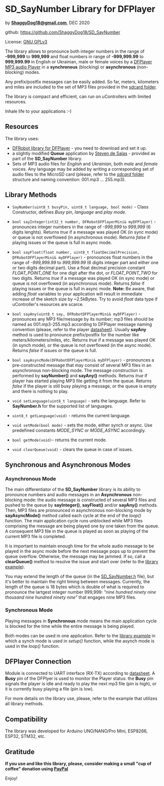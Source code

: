 # SD_SayNumber Library for DFPlayer

by **ShaggyDog18@gmail.com**, DEC 2020

github: https://github.com/ShaggyDog18/SD_SayNumber

License: [GNU GPLv3](https://choosealicense.com/licenses/gpl-3.0/)

The library allows to pronounce both integer numbers in the range of **-999,999** to **999,999** and float numbers in range of **-999,999.99** to **999,999.99** in English or Ukrainian, male or female voices by a [DFPlayer MP3 audio Player](https://www.dfrobot.com/index.php?route=product/product&product_id=1121) in a **synchronous** (blocking) or **asynchronous** (non-blocking) modes.

Any prefix/postfix messages can be easily added. So far, meters, kilometers and miles are included to the set of MP3 files provided in the [sdcard folder](https://github.com/ShaggyDog18/SD_SayNumber/tree/main/sdcard).

The library is compact and efficient, can run on uControllers with limited resources.

Inhale life to your applications :-)

## Resources

The library uses:
- [DFRobot library for DFPlayer](https://github.com/DFRobot/DFRobotDFPlayerMini) - you need to download and set it up.
- a slightly modified **Queue** application by [Steven de Salas](https://github.com/sdesalas/Arduino-Queue.h) - provided as part of the **SD_SayNumber** library.
- Sets of MP3 audio files for *English* and *Ukrainian*, both *male* and *female* voices. Any language may be added by writing a corresponding set of audio files to the MicroSD card (please, refer to the [*sdcard* folder](https://github.com/ShaggyDog18/SD_SayNumber/tree/main/sdcard) structure and naming convention: 001.mp3 ... 255.mp3).

## Library Methods

- `SayNumber(uint8_t busyPin, uint8_t language, bool mode)` - Class Constructor, defines *Busy* pin, *language* and *play mode*.

- `bool sayInteger(int32_t number, DFRobotDFPlayerMini& myDFPlayer)` - pronounces integer numbers in the range of *-999,999* to *999,999* (6 digits lenghts). Returns *true* if a message was played OK (in sync mode) or queue is not overflowed (in asynchronous mode). Returns *false* if playing issues or the queue is full in async mode.

- `bool sayFloat(float number, uint8_t floatDecimalPrecision, DFRobotDFPlayerMini& myDFPlayer)` - pronounces float numbers in the range of *-999,999.99* to *999,999.99* (6 digits integer part and either one or two digits decimal part). Use a float decimal precision constant *FLOAT_POINT_ONE* for one digit after the dot, or *FLOAT_POINT_TWO* for two digits. Returns *true* if a message was played OK (in sync mode) or queue is not overflowed (in asynchronous mode). Returns *false* if playing issues or the queue is full in async mode. 
**Note:** Be aware, that adding *float* variables to your application will result in immediate increase of the sketch size by ~2.5kBytes. Try to avoid *float* data type if uController's resources are scarce.  

- `bool sayAny(uint8_t say, DFRobotDFPlayerMini& myDFPlayer)` - pronounces any MP3 file/message by its number; mp3 files should be named as 001.mp3-255.mp3 according to DFPlayer message naming convention (please, refer to the player [datasheet](https://github.com/DFRobot/DFRobotDFPlayerMini/blob/master/doc/FN-M16P%2BEmbedded%2BMP3%2BAudio%2BModule%2BDatasheet.pdf)). Usually **sayAny** method is used to pronounce prefix/postfix for the number like meters/kilometers/miles, etc. Returns *true* if a message was played OK (in synch mode), or the queue is not overflowed (in the async mode). Returns *false* if issues or the queue is full.

- `bool sayAsyncMode(DFRobotDFPlayerMini& myDFPlayer)` - pronounces a pre-constructed message that may consist of several MP3 files in an asynchronous non-blocking mode. The message construction is performed by **sayNumber()** and **sayAny()** methods. Returns *true* if player has started playing MP3 file getting it from the queue. Returns *false* if the player is still busy playing a message, or the queue is empty and there is nothing to play.

- `void setLanguage(uint8_t language)` - sets the language. Refer to **SayNumber.h** for the supported list of languages. 

- `uint8_t getLanguage(void)` - returns the current language.

- `void setMode(bool mode)` - sets the mode, either synch or async. Use predefined constants *MODE_SYNC* or *MODE_ASYNC* accordingly.

- `bool getMode(void)`- returns the current mode.

- `void clearQueue(void)` - clears the queue in case of issues.

## Synchronous and Asynchronous Modes

### Asynchronous Mode

The main differentiator of the **SD_SayNumber** library is its ability to pronounce numbers and audio messages in an **Asynchronous** non-blocking mode: the audio message is constructed of several MP3 files and pushed to the queue by **sayInteger()**, **sayFloat()** and/or **sayAny()** methods. Then, MP3 files are pronounced in asynchronous non-blocking mode by **sayAsyncMode()** method called each cycle at the end of the *loop()* function. The main application cycle runs unblocked while MP3 files comprising the message are being played one by one taken from the queue. A consequent MP3 file in the queue is played as soon as playing of the current MP3 file is completed.

It is important to maintain enough time for the whole audio message to be played in the async mode before the next message pops up to prevent the queue overflow. Otherwise, the message may be jammed. If so, call a **clearQueue()** method to resolve the issue and start over (refer to the [library example](https://github.com/ShaggyDog18/SD_SayNumber/blob/main/example/SayNumberSD/SayNumberSD.ino)).

You may extend the length of the queue (in the [SD_SayNumber.h](https://github.com/ShaggyDog18/SD_SayNumber/blob/main/SD_SayNumber.h) file), but it's better to maintain the right timing between messages. Currently, the length of the queue is 18 bytes which is double of what is required to pronounce the lartgest integer number 999,999: *"nine hundred ninety nine thousand nine hundred ninety nine"* that engages nine MP3 files.

### Synchronous Mode

Playing messages in **Synchronous** mode means the main application cycle is blocked for the time while the entire message is being played.

Both modes can be used in one application. Refer to the [library example](https://github.com/ShaggyDog18/SD_SayNumber/blob/main/example/SayNumberSD/SayNumberSD.ino) in which a synch mode is used in *setup()* function, while the asynch mode is used in the *loop()* function.

## DFPlayer Connection

Module is connected to UART interface (RX-TX) according to [datasheet](https://github.com/DFRobot/DFRobotDFPlayerMini/blob/master/doc/FN-M16P%2BEmbedded%2BMP3%2BAudio%2BModule%2BDatasheet.pdf). 
A **Busy** pin of the DFPlyer is used to monitor the Player status: the **Busy** pin signals the player is idle and ready to play the next mp3 file (pin is high), or it is currently busy playing a file (pin is low).

For more details on the library use, please, refer to the example that utilizes all library methods.

## Compatibility

The library was developed for Arduino UNO/NANO/Pro Mini, ESP8266, ESP32, STM32, etc.

## Gratitude

**If you use and like this library, please, consider making a small "cup of coffee" donation using [PayPal](https://paypal.me/shaggyDog18/3USD)**

Enjoy!
